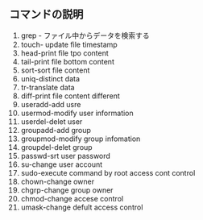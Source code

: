 ## コマンドの説明

1. grep - ファイル中からデータを検索する
1. touch- update file timestamp
1. head-print file tpo content
1. tail-print file bottom content
1. sort-sort file content
1. uniq-distinct data
1. tr-translate data
1. diff-print file content different
1. useradd-add usre
1. usermod-modify user information
1. userdel-delet user
1. groupadd-add group
1. groupmod-modify group infomation
1. groupdel-delet group
1. passwd-srt user password
1. su-change user account
1. sudo-execute command by root access cont control
1. chown-change owner
1. chgrp-change group owner
1. chmod-change accese control
1. umask-change defult access control
